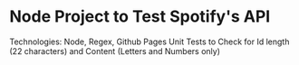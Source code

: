 # Node Project to Test Spotify's API
Technologies: Node, Regex, Github Pages
Unit Tests to Check for Id length (22 characters) and Content (Letters and Numbers only)
